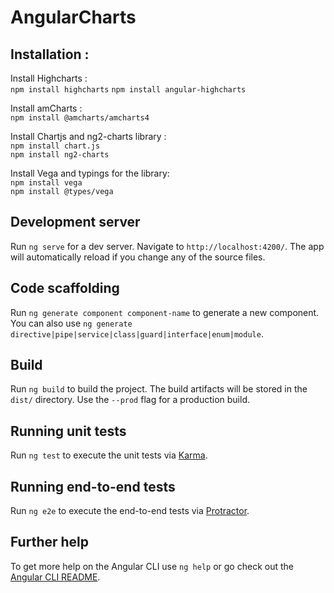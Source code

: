 # AngularCharts

## Installation :

Install Highcharts :  
  `npm install highcharts` 
  `npm install angular-highcharts` 
	
			 
  
Install amCharts  :  
  `npm install @amcharts/amcharts4`  
 
Install Chartjs and ng2-charts library :  
  `npm install chart.js`  
  `npm install ng2-charts`
  

Install Vega and typings for the library:   
  `npm install vega`  
  `npm install @types/vega`
  

## Development server

Run `ng serve` for a dev server. Navigate to `http://localhost:4200/`. The app will automatically reload if you change any of the source files.

## Code scaffolding

Run `ng generate component component-name` to generate a new component. You can also use `ng generate directive|pipe|service|class|guard|interface|enum|module`.

## Build

Run `ng build` to build the project. The build artifacts will be stored in the `dist/` directory. Use the `--prod` flag for a production build.

## Running unit tests

Run `ng test` to execute the unit tests via [Karma](https://karma-runner.github.io).

## Running end-to-end tests

Run `ng e2e` to execute the end-to-end tests via [Protractor](http://www.protractortest.org/).

## Further help

To get more help on the Angular CLI use `ng help` or go check out the [Angular CLI README](https://github.com/angular/angular-cli/blob/master/README.md).
